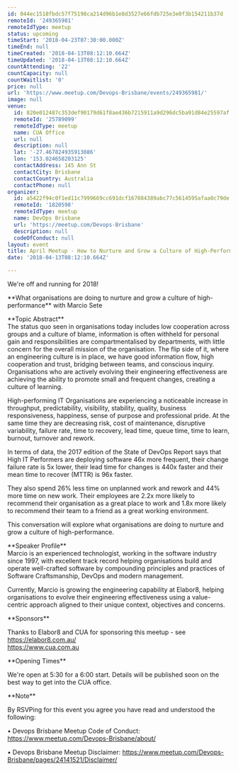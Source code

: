```yaml
---
id: 044ec1518fbdc57f75198ca214d96b1e8d3527e66fdb725e3e0f3b154211b37d
remoteId: '249365981'
remoteIdType: meetup
status: upcoming
timeStart: '2018-04-23T07:30:00.000Z'
timeEnd: null
timeCreated: '2018-04-13T08:12:10.664Z'
timeUpdated: '2018-04-13T08:12:10.664Z'
countAttending: '22'
countCapacity: null
countWaitlist: '0'
price: null
url: 'https://www.meetup.com/Devops-Brisbane/events/249365981/'
image: null
venue:
  id: 820e012487c353def90179d61f8ae436b7215911a9d296dc5ba91d84e25597af
  remoteId: '25789099'
  remoteIdType: meetup
  name: CUA Office
  url: null
  description: null
  lat: '-27.467824935913086'
  lon: '153.024658203125'
  contactAddress: 145 Ann St
  contactCity: Brisbane
  contactCountry: Australia
  contactPhone: null
organizer:
  id: a5422f94c0f1ed11c7999669cc691dcf167084389abc77c5614595afaa0c79de
  remoteId: '1820598'
  remoteIdType: meetup
  name: DevOps Brisbane
  url: 'https://meetup.com/Devops-Brisbane'
  description: null
  codeOfConduct: null
layout: event
title: April Meetup - How to Nurture and Grow a Culture of High-Performance
date: '2018-04-13T08:12:10.664Z'

---
```

<p>We're off and running for 2018!</p> <p>**What organisations are doing to nurture and grow a culture of high-performance** with Marcio Sete</p> <p>**Topic Abstract**<br/>The status quo seen in organisations today includes low cooperation across groups and a culture of blame, information is often withheld for personal gain and responsibilities are compartmentalised by departments, with little concern for the overall mission of the organisation. The flip side of it, where an engineering culture is in place, we have good information flow, high cooperation and trust, bridging between teams, and conscious inquiry. Organisations who are actively evolving their engineering effectiveness are achieving the ability to promote small and frequent changes, creating a culture of learning.</p> <p>High-performing IT Organisations are experiencing a noticeable increase in throughput, predictability, visibility, stability, quality, business responsiveness, happiness, sense of purpose and professional pride. At the same time they are decreasing risk, cost of maintenance, disruptive variability, failure rate, time to recovery, lead time, queue time, time to learn, burnout, turnover and rework.</p> <p>In terms of data, the 2017 edition of the State of DevOps Report says that High IT Performers are deploying software 46x more frequent, their change failure rate is 5x lower, their lead time for changes is 440x faster and their mean time to recover (MTTR) is 96x faster.</p> <p>They also spend 26% less time on unplanned work and rework and 44% more time on new work. Their employees are 2.2x more likely to recommend their organisation as a great place to work and 1.8x more likely to recommend their team to a friend as a great working environment.</p> <p>This conversation will explore what organisations are doing to nurture and grow a culture of high-performance.</p> <p>**Speaker Profile**<br/>Marcio is an experienced technologist, working in the software industry since 1997, with excellent track record helping organisations build and operate well-crafted software by compounding principles and practices of Software Craftsmanship, DevOps and modern management.</p> <p>Currently, Marcio is growing the engineering capability at Elabor8, helping organisations to evolve their engineering effectiveness using a value-centric approach aligned to their unique context, objectives and concerns.</p> <p>**Sponsors**</p> <p>Thanks to Elabor8 and CUA for sponsoring this meetup - see <a href="https://elabor8.com.au/" class="linkified">https://elabor8.com.au/</a><br/><a href="https://www.cua.com.au" class="linkified">https://www.cua.com.au</a></p> <p>**Opening Times**</p> <p>We're open at 5:30 for a 6:00 start. Details will be published soon on the best way to get into the CUA office.</p> <p>**Note**</p> <p>By RSVPing for this event you agree you have read and understood the following:</p> <p>• Devops Brisbane Meetup Code of Conduct: <a href="https://www.meetup.com/Devops-Brisbane/about/" class="linkified">https://www.meetup.com/Devops-Brisbane/about/</a></p> <p>• Devops Brisbane Meetup Disclaimer: <a href="https://www.meetup.com/Devops-Brisbane/pages/24141521/Disclaimer/" class="linkified">https://www.meetup.com/Devops-Brisbane/pages/24141521/Disclaimer/</a></p>

